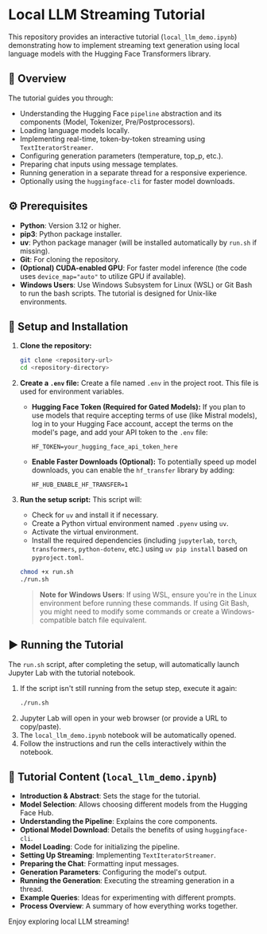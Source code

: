 # Local LLM Streaming Tutorial

This repository provides an interactive tutorial (`local_llm_demo.ipynb`) demonstrating how to implement streaming text generation using local language models with the Hugging Face Transformers library.

## 🌟 Overview

The tutorial guides you through:

* Understanding the Hugging Face `pipeline` abstraction and its components (Model, Tokenizer, Pre/Postprocessors).
* Loading language models locally.
* Implementing real-time, token-by-token streaming using `TextIteratorStreamer`.
* Configuring generation parameters (temperature, top_p, etc.).
* Preparing chat inputs using message templates.
* Running generation in a separate thread for a responsive experience.
* Optionally using the `huggingface-cli` for faster model downloads.

## ⚙️ Prerequisites

* **Python**: Version 3.12 or higher.
* **pip3**: Python package installer.
* **uv**: Python package manager (will be installed automatically by `run.sh` if missing).
* **Git**: For cloning the repository.
* **(Optional) CUDA-enabled GPU**: For faster model inference (the code uses `device_map="auto"` to utilize GPU if available).
* **Windows Users**: Use Windows Subsystem for Linux (WSL) or Git Bash to run the bash scripts. The tutorial is designed for Unix-like environments.

## 🚀 Setup and Installation

1. **Clone the repository:**
   ```bash
   git clone <repository-url>
   cd <repository-directory>
   ```

2. **Create a `.env` file:**
   Create a file named `.env` in the project root. This file is used for environment variables.

   * **Hugging Face Token (Required for Gated Models):** If you plan to use models that require accepting terms of use (like Mistral models), log in to your Hugging Face account, accept the terms on the model's page, and add your API token to the `.env` file:
     ```dotenv
     HF_TOKEN=your_hugging_face_api_token_here
     ```
   * **Enable Faster Downloads (Optional):** To potentially speed up model downloads, you can enable the `hf_transfer` library by adding:
     ```dotenv
     HF_HUB_ENABLE_HF_TRANSFER=1
     ```

3. **Run the setup script:**
   This script will:
   * Check for `uv` and install it if necessary.
   * Create a Python virtual environment named `.pyenv` using `uv`.
   * Activate the virtual environment.
   * Install the required dependencies (including `jupyterlab`, `torch`, `transformers`, `python-dotenv`, etc.) using `uv pip install` based on `pyproject.toml`.

   ```bash
   chmod +x run.sh
   ./run.sh
   ```
   
   > **Note for Windows Users**: If using WSL, ensure you're in the Linux environment before running these commands. If using Git Bash, you might need to modify some commands or create a Windows-compatible batch file equivalent.

## ▶️ Running the Tutorial

The `run.sh` script, after completing the setup, will automatically launch Jupyter Lab with the tutorial notebook.

1. If the script isn't still running from the setup step, execute it again:
   ```bash
   ./run.sh
   ```
2. Jupyter Lab will open in your web browser (or provide a URL to copy/paste).
3. The `local_llm_demo.ipynb` notebook will be automatically opened.
4. Follow the instructions and run the cells interactively within the notebook.

## 📝 Tutorial Content (`local_llm_demo.ipynb`)

* **Introduction & Abstract**: Sets the stage for the tutorial.
* **Model Selection**: Allows choosing different models from the Hugging Face Hub.
* **Understanding the Pipeline**: Explains the core components.
* **Optional Model Download**: Details the benefits of using `huggingface-cli`.
* **Model Loading**: Code for initializing the pipeline.
* **Setting Up Streaming**: Implementing `TextIteratorStreamer`.
* **Preparing the Chat**: Formatting input messages.
* **Generation Parameters**: Configuring the model's output.
* **Running the Generation**: Executing the streaming generation in a thread.
* **Example Queries**: Ideas for experimenting with different prompts.
* **Process Overview**: A summary of how everything works together.

Enjoy exploring local LLM streaming! 